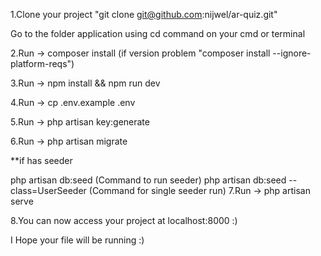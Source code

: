 1.Clone your project "git clone git@github.com:nijwel/ar-quiz.git"

Go to the folder application using cd command on your cmd or terminal

2.Run -> composer install (if version problem "composer install --ignore-platform-reqs")

3.Run -> npm install && npm run dev

4.Run -> cp .env.example .env

5.Run -> php artisan key:generate

6.Run -> php artisan migrate

**if has seeder

php artisan db:seed (Command to run seeder)
php artisan db:seed --class=UserSeeder (Command for single seeder run)
7.Run -> php artisan serve

8.You can now access your project at localhost:8000 :)

I Hope your file will be running :)

